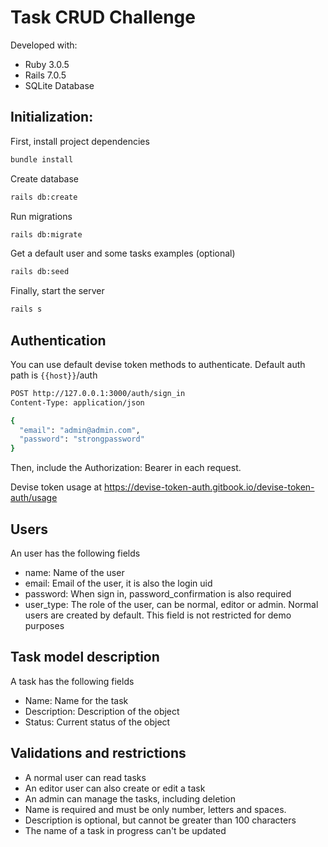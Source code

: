 # Task CRUD Challenge

Developed with:

* Ruby 3.0.5
* Rails 7.0.5
* SQLite Database

## Initialization:

First, install project dependencies

```sh
bundle install
```

Create database

```sh
rails db:create
```

Run migrations

```sh
rails db:migrate
```

Get a default user and some tasks examples (optional)
```sh
rails db:seed
```

Finally, start the server
```sh
rails s
```

## Authentication

You can use default devise token methods to authenticate. Default auth path is `{{host}}`/auth

```sh
POST http://127.0.0.1:3000/auth/sign_in
Content-Type: application/json

{
  "email": "admin@admin.com",
  "password": "strongpassword"
}
```

Then, include the Authorization: Bearer in each request.

Devise token usage at https://devise-token-auth.gitbook.io/devise-token-auth/usage


## Users

An user has the following fields

* name: Name of the user
* email: Email of the user, it is also the login uid
* password: When sign in, password_confirmation is also required
* user_type: The role of the user, can be normal, editor or admin. Normal users are created by default. This field is not restricted for demo purposes 

## Task model description

A task has the following fields

* Name: Name for the task
* Description: Description of the object
* Status: Current status of the object

## Validations and restrictions

* A normal user can read tasks
* An editor user can also create or edit a task
* An admin can manage the tasks, including deletion
* Name is required and must be only number, letters and spaces.
* Description is optional, but cannot be greater than 100 characters
* The name of a task in progress can't be updated